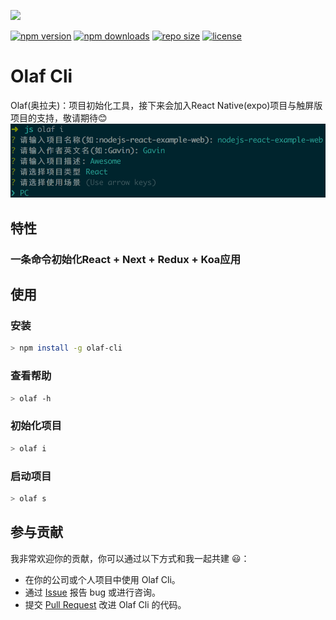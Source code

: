 ![](https://github.com/Gavin1995/olaf-react-next-pc/blob/master/static/cdn/img/logo-green.png)

[![npm version](https://img.shields.io/npm/v/olaf-cli.svg?style=flat)](https://www.npmjs.com/package/olaf-cli)
[![npm downloads](https://img.shields.io/npm/dm/olaf-cli.svg?style=flat)](https://www.npmjs.com/package/olaf-cli)
[![repo size](https://img.shields.io/github/repo-size/Gavin1995/olaf-cli.svg)](https://github.com/Gavin1995/olaf-cli)
[![license](https://img.shields.io/github/license/Gavin1995/olaf-cli.svg)](https://github.com/Gavin1995/olaf-cli)

# Olaf Cli
Olaf(奥拉夫)：项目初始化工具，接下来会加入React Native(expo)项目与触屏版项目的支持，敬请期待:blush:
![](https://github.com/Gavin1995/olaf-cli/blob/master/olaf-cli.png)

## 特性
### **一条命令初始化React + Next + Redux + Koa应用**

## 使用

### 安装
```bash
> npm install -g olaf-cli
```
### 查看帮助
```bash
> olaf -h
```

### 初始化项目
```bash
> olaf i
```

### 启动项目
```bash
> olaf s
```

## 参与贡献

我非常欢迎你的贡献，你可以通过以下方式和我一起共建 :smiley:：

- 在你的公司或个人项目中使用 Olaf Cli。
- 通过 [Issue](https://github.com/Gavin1995/olaf-cli/issues) 报告 bug 或进行咨询。
- 提交 [Pull Request](https://github.com/Gavin1995/olaf-cli/pulls) 改进 Olaf Cli 的代码。

